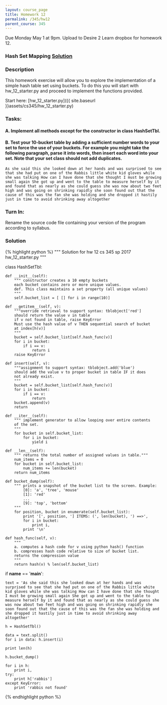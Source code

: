 ```yaml
---
layout: course_page
title: Homework 12
permalink: /345/hw12
parent_course: 345
---
```


Due Monday May 1 at 9pm. Upload to Desire 2 Learn dropbox for homework 12.

### Hash Set Mapping [Solution](/345/hw12/#solution)

### Description
This homework exercise will allow you to explore the implementation of a simple hash table set using buckets. To do this you will start with hw_12_starter.py and proceed to implement the functions provided.

Start here: [hw_12_starter.py]({{ site.baseurl }}assets/cs345/hw_12_starter.py)

### Tasks:

#### A. Implement all methods except for the constructor in class HashSetTbl.

#### B. Test your 10-bucket table by adding a sufficient number words to your set to force the use of your buckets. For example you might take the following paragraph, parse it into words, then insert each word into your set. Note that your set class should not add duplicates.

	As she said this she looked down at her hands and was surprised to see that she had put on one of the Rabbis little white kid gloves while she was talking How can I have done that she thought I must be growing small again She got up and went to the table to measure herself by it and found that as nearly as she could guess she was now about two feet high and was going on shrinking rapidly she soon found out that the cause of this was the fan she was holding and she dropped it hastily just in time to avoid shrinking away altogether

### Turn In:
Rename the source code file containing your version of the program according to syllabus.

### Solution


{% highlight python %}
"""
Solution for hw 12 cs 345 sp 2017
hw_12_starter.py
"""

class HashSetTbl:
    
    def __init__(self):
        """ constructor creates a 10 empty buckets 
        each bucket contains zero or more unique values.
        def. This class maintains a set property (all unique values)
        """
        self.bucket_list = [ [] for i in range(10)]

    def __getitem__(self, v):
        """override retrieval to support syntax: tblobject['red'] 
        should return the value v in table
        if v not found in table, raise KeyError
        Must use the hash value of v THEN sequential search of bucket
        at index[h(v)]
        """
        bucket = self.bucket_list[self.hash_func(v)]
        for i in bucket:
            if i == v:
                return i
        raise KeyError

    def insert(self, v):
        """assignment to support syntax: tblobject.add('blue')
        should add the value v to proper bucket in table IF it does 
        not already exist.
        """
        bucket = self.bucket_list[self.hash_func(v)]
        for i in bucket:
            if i == v:
                return
        bucket.append(v)
        return

    def __iter__(self):
        """ implement generator to allow looping over entire contents
        of the set.
        """
        for bucket in self.bucket_list:
            for i in bucket:
                yield i

    def __len__(self):
        """ returns the total number of assigned values in table."""
        num_items = 0
        for bucket in self.bucket_list:
            num_items += len(bucket)
        return num_items

    def bucket_dump(self):
        """ prints a snapshot of the bucket list to the screen. Example:
            [0]: 'a', 'tree', 'mouse'
            [1]: 'red'
            ...
            [9]: 'top', 'bottom'
        """
        for position, bucket in enumerate(self.bucket_list):
            print '[', position, '] ITEMS: (', len(bucket), ') ==>',
            for i in bucket:
                print i,
            print '\n'

    def hash_func(self, v):
        """
        a. computes a hash code for v using python hash() function
        b. compresses hash code relative to size of bucket list.
        returns the compression value
        """
        return hash(v) % len(self.bucket_list)


if __name__ == '__main__':

    text = 'As she said this she looked down at her hands and was surprised to see that she had put on one of the Rabbis little white kid gloves while she was talking How can I have done that she thought I must be growing small again She got up and went to the table to measure herself by it and found that as nearly as she could guess she was now about two feet high and was going on shrinking rapidly she soon found out that the cause of this was the fan she was holding and she dropped it hastily just in time to avoid shrinking away altogether'
    
    h = HashSetTbl()
    
    data = text.split()
    for i in data: h.insert(i)
    
    print len(h)
    
    h.bucket_dump()

    for i in h:
        print i,
    try:
        print h['rabbis']
    except KeyError:
        print 'rabbis not found'

{% endhighlight python %}





